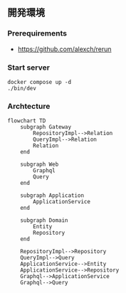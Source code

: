 ## 開発環境

### Prerequirements

- https://github.com/alexch/rerun

### Start server
```
docker compose up -d
./bin/dev
```

### Archtecture
```mermaid
flowchart TD
    subgraph Gateway
        RepositoryImpl-->Relation
        QueryImpl-->Relation
        Relation
    end

    subgraph Web
        Graphql
        Query
    end

    subgraph Application
        ApplicationService
    end

    subgraph Domain
        Entity
        Repository
    end

    RepositoryImpl-->Repository
    QueryImpl-->Query
    ApplicationService-->Entity
    ApplicationService-->Repository
    Graphql-->ApplicationService
    Graphql-->Query
```
